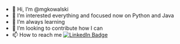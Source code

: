 - 👋 Hi, I’m @mgkowalski
- 👀 I’m interested everything and focused now on Python and Java
- 🌱 I’m always learning
- 💞️ I’m looking to contribute how I can
- 📫 How to reach me <a href="https://www.linkedin.com/in/michael-kowalski-088604231/">
    <img src="https://img.shields.io/badge/LinkedIn-blue?style=for-the-badge&logo=linkedin&logoColor=white" alt="LinkedIn Badge"/>
  </a>

<!---
mgkowalski/mgkowalski is a ✨ special ✨ repository because its `README.md` (this file) appears on your GitHub profile.
You can click the Preview link to take a look at your changes.
--->
